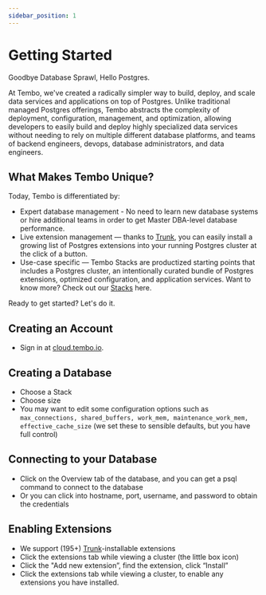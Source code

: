 ```yaml
---
sidebar_position: 1
---
```


# Getting Started

Goodbye Database Sprawl, Hello Postgres.

At Tembo, we've created a radically simpler way to build, deploy, and scale data services and applications on top of Postgres. Unlike traditional managed Postgres offerings, Tembo abstracts the complexity of deployment, configuration, management, and optimization, allowing developers to easily build and deploy highly specialized data services without needing to rely on multiple different database platforms, and teams of backend engineers, devops, database administrators, and data engineers.

## What Makes Tembo Unique?

Today, Tembo is differentiated by:

- Expert database management - No need to learn new database systems or hire additional teams in order to get Master DBA-level database performance.
- Live extension management — thanks to [Trunk](https://www.pgt.dev), you can easily install a growing list of Postgres extensions into your running Postgres cluster at the click of a button.
- Use-case specific — Tembo Stacks are productized starting points that includes a Postgres cluster, an intentionally curated bundle of Postgres extensions, optimized configuration, and application services. Want to know more? Check out our [Stacks](https://tembo.io/docs/category/tembo-stacks) here.

Ready to get started? Let's do it. 

## Creating an Account

- Sign in at [cloud.tembo.io](https://cloud.tembo.io/).

## Creating a Database

- Choose a Stack
- Choose size
- You may want to edit some configuration options such as `max_connections, shared_buffers, work_mem, maintenance_work_mem, effective_cache_size` (we set these to sensible defaults, but you have full control)

## Connecting to your Database

- Click on the Overview tab of the database, and you can get a psql command to connect to the database
- Or you can click into hostname, port, username, and password to obtain the credentials

## Enabling Extensions

- We support (195+) [Trunk](https://www.pgt.dev)-installable extensions 
- Click the extensions tab while viewing a cluster (the little box icon)
- Click the "Add new extension”, find the extension, click “Install”
- Click the extensions tab while viewing a cluster, to enable any extensions you have installed.
